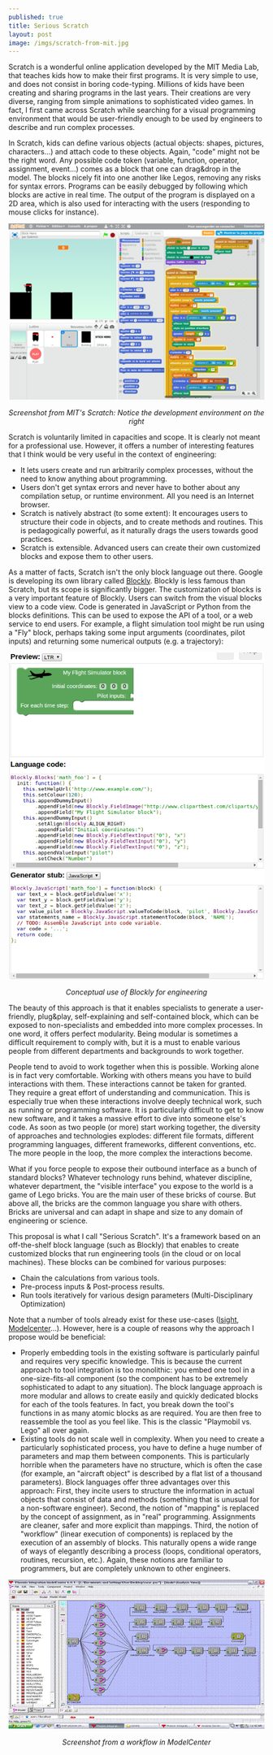```yaml
---
published: true
title: Serious Scratch
layout: post
image: /imgs/scratch-from-mit.jpg
---
```

Scratch is a wonderful online application developed by the MIT Media Lab, that teaches kids how to make their first programs. It is very simple to use, and does not consist in boring code-typing. Millions of kids have been creating and sharing programs in the last years. Their creations are very diverse, ranging from simple animations to sophisticated video games. In fact, I first came across Scratch while searching for a visual programming environment that would be user-friendly enough to be used by engineers to describe and run complex processes.

In Scratch, kids can define various objects (actual objects: shapes, pictures, characters...) and attach code to these objects. Again, "code" might not be the right word. Any possible code token (variable, function, operator, assignment, event...) comes as a block that one can drag&drop in the model. The blocks nicely fit into one another like Legos, removing any risks for syntax errors. Programs can be easily debugged by following which blocks are active in real time. The output of the program is displayed on a 2D area, which is also used for interacting with the users (responding to mouse clicks for instance).

<div style="text-align:center;">
<img src="/imgs/scratch_screenshot.png" alt="Scratch Program" style="width: auto;max-width: 100%;">
<p><i>Screenshot from MIT's Scratch: Notice the development environment on the right</i></p>
</div>

Scratch is voluntarily limited in capacities and scope. It is clearly not meant for a professional use. However, it offers a number of interesting features that I think would be very useful in the context of engineering:

- It lets users create and run arbitrarily complex processes, without the need to know anything about programming.
- Users don't get syntax errors and never have to bother about any compilation setup, or runtime environment. All you need is an Internet browser.
- Scratch is natively abstract (to some extent): It encourages users to structure their code in objects, and to create methods and routines. This is pedagogically powerful, as it naturally drags the users towards good practices.
- Scratch is extensible. Advanced users can create their own customized blocks and expose them to other users.

As a matter of facts, Scratch isn't the only block language out there. Google is developing its own library called [Blockly](https://developers.google.com/blockly/). Blockly is less famous than Scratch, but its scope is significantly bigger. The customization of blocks is a very important feature of Blockly. Users can switch from the visual blocks view to a code view. Code is generated in JavaScript or Python from the blocks definitions. This can be used to expose the API of a tool, or a web service to end users. For example, a flight simulation tool might be run using a "Fly" block, perhaps taking some input arguments (coordinates, pilot inputs) and returning some numerical outputs (e.g. a trajectory):

<div style="text-align:center;">
<img src="/imgs/blockly_code.png" alt="Blockly workflow" style="width: auto;max-width: 100%;">
<p><i>Conceptual use of Blockly for engineering</i></p>
</div>

The beauty of this approach is that it enables specialists to generate a user-friendly, plug&play, self-explaining and self-contained block, which can be exposed to non-specialists and embedded into more complex processes. In one word, it offers perfect modularity. Being modular is sometimes a difficult requirement to comply with, but it is a must to enable various people from different departments and backgrounds to work together.

People tend to avoid to work together when this is possible. Working alone is in fact very comfortable. Working with others means you have to build interactions with them. These interactions cannot be taken for granted. They require a great effort of understanding and communication. This is especially true when these interactions involve deeply technical work, such as running or programming software. It is particularly difficult to get to know new software, and it takes a massive effort to dive into someone else's code. As soon as two people (or more) start working together, the diversity of approaches and technologies explodes:  different file formats, different programming languages, different frameworks, different conventions, etc. The more people in the loop, the more complex the interactions become.

What if you force people to expose their outbound interface as a bunch of standard blocks? Whatever technology runs behind, whatever discipline, whatever department, the "visible interface" you expose to the world is a game of Lego bricks. You are the main user of these bricks of course. But above all, the bricks are the common language you share with others. Bricks are universal and can adapt in shape and size to any domain of engineering or science.

This proposal is what I call "Serious Scratch". It's a framework based on an off-the-shelf block language (such as Blockly) that enables to create customized blocks that run engineering tools (in the cloud or on local machines). These blocks can be combined for various purposes:

- Chain the calculations from various tools.
- Pre-process inputs & Post-process results.
- Run tools iteratively for various design parameters (Multi-Disciplinary Optimization)

Note that a number of tools already exist for these use-cases ([Isight](http://www.3ds.com/products-services/simulia/products/isight-simulia-execution-engine/), [Modelcenter](http://www.phoenix-int.com/software/phx-modelcenter.php)...). However, here is a couple of reasons why the approach I propose would be beneficial:

- Properly embedding tools in the existing software is particularly painful and requires very specific knowledge. This is because the current approach to tool integration is too monolithic: you embed one tool in a one-size-fits-all component (so the component has to be extremely sophisticated to adapt to any situation). The block language approach is more modular and allows to create easily and quickly dedicated blocks for each of the tools features. In fact, you break down the tool's functions in as many atomic blocks as are required. You are then free to reassemble the tool as you feel like. This is the classic "Playmobil vs. Lego" all over again.
- Existing tools do not scale well in complexity. When you need to create a particularly sophisticated process, you have to define a huge number of parameters and map them between components. This is particularly horrible when the parameters have no structure, which is often the case (for example, an "aircraft object" is described by a flat list of a thousand parameters). Block languages offer three advantages over this approach: First, they incite users to structure the information in actual objects that consist of data and methods (something that is unusual for a non-software engineer). Second, the notion of "mapping" is replaced by the concept of assignment, as in "real" programming. Assignments are cleaner, safer and more explicit than mappings. Third, the notion of "workflow" (linear execution of components) is replaced by the execution of an assembly of blocks. This naturally opens a wide range of ways of elegantly describing a process (loops, conditional operators, routines, recursion, etc.). Again, these notions are familiar to programmers, but are completely unknown to other engineers.

<div style="text-align:center;">
<img src="/imgs/modelcenter.gif" alt="Modelcenter workflow" style="width: auto;max-width: 100%;">
<p><i>Screenshot from a workflow in ModelCenter</i></p>
</div>
